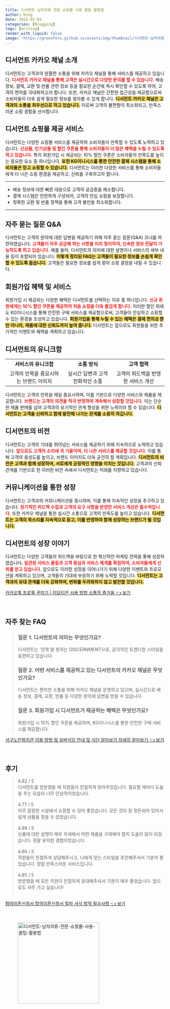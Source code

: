 ```yaml
---
title: 디서먼트 남자의류 전문 쇼핑몰 사용 꿀팁 활용법
author: bing
date: 2025-02-03
categories: [Blogging]
tags: [writing]
render_with_liquid: false
image: 'https://greenforu.github.io/assets/img/thumbnail/디서먼트-남자의류-전문-쇼핑몰-사용-꿀팁-활용법.webp'
---
```



<h2 id='디서먼트 카카오 채널 소개'>디서먼트 카카오 채널 소개</h2>

<p>디서먼트는 고객과의 원활한 소통을 위해 카카오 채널을 통해 서비스를 제공하고 있습니다. <b><span style="color: #ee2323;">디서먼트 카카오 채널을 통해 고객은 실시간으로 다양한 문의를 할 수 있습니다.</span></b> 배송 정보, 결제, 교환 및 반품 관련 정보 등을 필요한 순간에 즉시 확인할 수 있도록 하여, 고객의 편의를 극대화하고자 합니다. 또한, 카카오 채널은 간편한 접근성을 제공함으로써 소비자들이 더욱 쉽게 필요한 정보를 찾아볼 수 있게 합니다. <b><span style="background-color: #ffe066;">디서먼트 카카오 채널은 고객과의 소통을 최우선으로 하고 있습니다.</span></b> 이로써 고객의 불편함이 최소화되고, 만족스러운 쇼핑 경험을 선사합니다.</p>

<h2 id='디서먼트 쇼핑몰 제공 서비스'>디서먼트 쇼핑몰 제공 서비스</h2>

<p>디서먼트는 다양한 쇼핑몰 서비스를 제공하여 소비자들이 만족할 수 있도록 노력하고 있습니다. <b><span style="color: #ee2323;">신상품, 인기상품 및 할인 쿠폰을 통해 소비자들이 더 많은 혜택을 누릴 수 있도록 하고 있습니다.</span></b> 특히 회원가입 시 제공되는 10% 할인 쿠폰은 소비자들의 만족도를 높이는 중요한 요소 중 하나입니다. <b><span style="background-color: #ffe066;">또한 KG이니시스를 통한 안전한 결제 시스템을 통해 소비자들은 믿고 쇼핑할 수 있습니다.</span></b> 디서먼트는 이러한 다양한 서비스를 통해 소비자들에게 더 나은 쇼핑 환경을 제공하고, 신뢰를 구축하고자 합니다.</p>

<hr />

<ul>
    <li>배송 정보에 대한 빠른 대응으로 고객의 궁금증을 해소합니다.</li>
    <li>결제 시스템은 안전하게 구성되어, 고객의 안심 쇼핑을 보장합니다.</li>
    <li>정확한 교환 및 반품 정책을 통해 고객 불만을 최소화합니다.</li>
</ul>

<hr />

<h2 id='자주 묻는 질문 Q&A'>자주 묻는 질문 Q&A</h2>

<p>디서먼트는 고객의 문의에 대한 답변을 제공하기 위해 자주 묻는 질문(Q&A) 코너를 마련하였습니다. <b><span style="color: #ee2323;">고객들이 자주 궁금해 하는 사항을 미리 정리하여, 신속한 정보 전달이 가능하도록 하고 있습니다.</span></b> 예를 들어, 디서먼트의 의미에 대한 설명이나 서비스의 세부 내용 등이 포함되어 있습니다. <b><span style="background-color: #ffe066;">이렇게 정리된 FAQ는 고객들이 필요한 정보를 손쉽게 확인할 수 있도록 돕습니다.</span></b> 고객들은 필요한 정보를 쉽게 찾아 쇼핑 결정을 내릴 수 있습니다.</p>

<h2 id='회원가입 혜택 및 서비스'>회원가입 혜택 및 서비스</h2>

<p>회원가입 시 제공되는 다양한 혜택은 디서먼트를 선택하는 이유 중 하나입니다. <b><span style="color: #ee2323;">신규 회원에게는 10% 할인 쿠폰을 제공하여 처음 쇼핑을 더욱 즐겁게 합니다.</span></b> 이러한 할인 외에도 KG이니시스를 통해 안전한 구매 서비스를 제공함으로써, 고객들이 안심하고 쇼핑할 수 있는 환경을 조성하고 있습니다. <b><span style="background-color: #ffe066;">회원가입을 통해 누릴 수 있는 혜택은 결제 편의성 뿐만 아니라, 제품에 대한 신뢰도까지 높여 줍니다.</span></b> 디서먼트는 앞으로도 회원들을 위한 추가적인 이벤트와 혜택을 계획하고 있습니다.</p>

<h2 id='디서먼트의 유니크함'>디서먼트의 유니크함</h2>

<table>
    <tr>
        <td style="text-align: center; height: 17px;"><b>서비스의 유니크함</b></td>
        <td style="text-align: center; height: 17px;"><b>소통 방식</b></td>
        <td style="text-align: center; height: 17px;"><b>고객 협력</b></td>
    </tr>
    <tr>
        <td style="text-align: center; height: 17px;">고객의 안목을 중요시하는 브랜드 이미지</td>
        <td style="text-align: center; height: 17px;">실시간 답변과 고객 친화적인 소통</td>
        <td style="text-align: center; height: 17px;">고객의 피드백을 반영한 서비스 개선</td>
    </tr>
</table>

<p>디서먼트는 고객의 안목을 제일 중요시하며, 이를 기반으로 다양한 서비스와 제품을 제공합니다. <b><span style="color: #ee2323;">브랜드는 고객의 의견을 적극 반영하여 계속해서 성장할 것입니다.</span></b> 이는 단순한 제품 판매를 넘어 고객과의 유기적인 관계 형성을 위한 노력이라 할 수 있습니다. <b><span style="background-color: #ffe066;">디서먼트는 고객을 신뢰하고 함께 발전해 나가는 관계를 소중히 여깁니다.</span></b></p>

<h2 id='디서먼트의 비전'>디서먼트의 비전</h2>

<p>디서먼트는 고객의 기대를 뛰어넘는 서비스를 제공하기 위해 지속적으로 노력하고 있습니다. <b><span style="color: #ee2323;">앞으로도 고객의 소리에 귀 기울이며, 더 나은 서비스를 제공할 것입니다.</span></b> 이를 통해 고객의 충성도를 높이고, 브랜드 이미지도 더욱 굳건히 할 계획입니다. <b><span style="background-color: #ffe066;">디서먼트의 비전은 고객과 함께 성장하며, 서로에게 긍정적인 영향을 미치는 것입니다.</span></b> 고객과의 신뢰 관계를 기반으로 한 이러한 비전 속에서 디서먼트는 미래를 지향하고 있습니다.</p>

<h2 id='커뮤니케이션을 통한 성장'>커뮤니케이션을 통한 성장</h2>

<p>디서먼트는 고객과의 커뮤니케이션을 중시하며, 이를 통해 지속적인 성장을 추구하고 있습니다. <b><span style="color: #ee2323;">정기적인 피드백 수집과 고객의 요구 사항을 반영한 서비스 개선은 필수적입니다.</span></b> 또한 카카오 채널을 통한 실시간 소통으로 고객의 만족도를 높이고 있습니다. <b><span style="background-color: #ffe066;">디서먼트는 고객의 목소리를 지속적으로 듣고, 이를 반영하여 함께 성장하는 브랜드가 될 것입니다.</span></b></p>

<h2 id='디서먼트의 성장 이야기'>디서먼트의 성장 이야기</h2>

<p>디서먼트는 다양한 고객들의 피드백을 바탕으로 한 혁신적인 마케팅 전략을 통해 성장하였습니다. <b><span style="color: #ee2323;">일관된 서비스 품질과 고객 중심의 서비스 체계를 확립하여, 소비자들에게 신뢰를 얻고 있습니다.</span></b> 앞으로도 이러한 성장을 이어나가기 위해 다양한 이벤트와 프로모션을 계획하고 있으며, 고객들의 기대에 부응하기 위해 노력할 것입니다. <b><span style="background-color: #ffe066;">디서먼트는 고객과의 유대 관계를 더욱 강화하며, 변화를 두려워하지 않고 발전할 것입니다.</span></b></p>


<p><a class="click-button" title="카카오톡 프로필 꾸미기 | 이모티콘 사용 방법 소통의 즐거움" href="https://greenforu.github.io/posts/%EC%B9%B4%EC%B9%B4%EC%98%A4%ED%86%A1-%ED%94%84%EB%A1%9C%ED%95%84-%EA%BE%B8%EB%AF%B8%EA%B8%B0-%EC%9D%B4%EB%AA%A8%ED%8B%B0%EC%BD%98-%EC%82%AC%EC%9A%A9-%EB%B0%A9%EB%B2%95-%EC%86%8C%ED%86%B5%EC%9D%98-%EC%A6%90%EA%B1%B0%EC%9B%80/" rel="dofollow">카카오톡 프로필 꾸미기 | 이모티콘 사용 방법 소통의 즐거움 👈 보기</a></p><br>
<h2 id='자주_찾는_FAQ'>자주 찾는 FAQ</h2>
<div itemscope="" itemtype="https://schema.org/FAQPage"> 
<blockquote> 
<div itemscope="" itemprop="mainEntity" itemtype="https://schema.org/Question"> 
<h3 itemprop="name">질문 1. 디서먼트의 의미는 무엇인가요?</h3> 
<div itemscope="" itemprop="acceptedAnswer" itemtype="https://schema.org/Answer"> 
<span itemprop="text"> 
<p>디서먼트는 '안목'을 뜻하는 DISCERNMENT으로, 감각적인 트렌디한 스타일을 표현하고 있습니다.</p> 
</span> 
</div> 
</div> 
<div itemscope="" itemprop="mainEntity" itemtype="https://schema.org/Question"> 
<h3 itemprop="name">질문 2. 어떤 서비스를 제공하고 있는 디서먼트의 카카오 채널은 무엇인가요?</h3> 
<div itemscope="" itemprop="acceptedAnswer" itemtype="https://schema.org/Answer"> 
<span itemprop="text"> 
<p>디서먼트는 편리한 소통을 위해 카카오 채널을 운영하고 있으며, 실시간으로 배송 정보, 결제, 교환, 반품 등 다양한 문의에 답변을 받을 수 있습니다.</p> 
</span> 
</div> 
</div> 
<div itemscope="" itemprop="mainEntity" itemtype="https://schema.org/Question"> 
<h3 itemprop="name">질문 3. 회원가입 시 디서먼트가 제공하는 혜택은 무엇인가요?</h3> 
<div itemscope="" itemprop="acceptedAnswer" itemtype="https://schema.org/Answer"> 
<span itemprop="text"> 
<p>회원가입 시 10% 할인 쿠폰을 제공하며, KG이니시스를 통한 안전한 구매 서비스를 제공합니다.</p> 
</span> 
</div> 
</div> 
</blockquote> 
</div>
<p><a class="click-button" title="서구노인복지관 이용 방법 및 실버식당 안내 및 식단 알아보기 자세히 알아보기" href="https://greenforu.github.io/posts/%EC%84%9C%EA%B5%AC%EB%85%B8%EC%9D%B8%EB%B3%B5%EC%A7%80%EA%B4%80-%EC%9D%B4%EC%9A%A9-%EB%B0%A9%EB%B2%95-%EB%B0%8F-%EC%8B%A4%EB%B2%84%EC%8B%9D%EB%8B%B9-%EC%95%88%EB%82%B4-%EB%B0%8F-%EC%8B%9D%EB%8B%A8-%EC%95%8C%EC%95%84%EB%B3%B4%EA%B8%B0-%EC%9E%90%EC%84%B8%ED%9E%88-%EC%95%8C%EC%95%84%EB%B3%B4%EA%B8%B0/" rel="dofollow">서구노인복지관 이용 방법 및 실버식당 안내 및 식단 알아보기 자세히 알아보기 👈 보기</a></p><br>
<h2 id='후기'>후기</h2>
<div itemscope itemtype="https://schema.org/Product">
  <blockquote>
  <div itemprop="review" itemscope itemtype="https://schema.org/Review">
      <div itemprop="reviewRating" itemscope itemtype="https://schema.org/Rating"> <span itemprop="ratingValue">4.82</span> / <span itemprop="bestRating">5</span> </div>
      <span itemprop="reviewBody">디서먼트를 방문했을 때 직원들이 친절하게 맞아주었습니다. 필요할 때마다 도움을 주는 모습이 너무 인상적이었습니다.</span>
  </div>
  <br>
  <div itemprop="review" itemscope itemtype="https://schema.org/Review">
      <div itemprop="reviewRating" itemscope itemtype="https://schema.org/Rating"> <span itemprop="ratingValue">4.77</span> / <span itemprop="bestRating">5</span> </div>
      <span itemprop="reviewBody">아주 깔끔한 시설에서 쇼핑할 수 있어 좋았습니다. 모든 것이 잘 정돈되어 있어서 쉽게 상품을 찾을 수 있었습니다.</span>
  </div>
  <br>
  <div itemprop="review" itemscope itemtype="https://schema.org/Review">
      <div itemprop="reviewRating" itemscope itemtype="https://schema.org/Rating"> <span itemprop="ratingValue">4.88</span> / <span itemprop="bestRating">5</span> </div>
      <span itemprop="reviewBody">상품에 대한 설명이 매우 자세해서 어떤 제품을 구매해야 할지 도움이 많이 되었습니다. 정말 유익한 경험이었습니다.</span>
  </div>
  <br>
  <div itemprop="review" itemscope itemtype="https://schema.org/Review">
      <div itemprop="reviewRating" itemscope itemtype="https://schema.org/Rating"> <span itemprop="ratingValue">4.86</span> / <span itemprop="bestRating">5</span> </div>
      <span itemprop="reviewBody">직원들이 친절하게 상담해주시고, 나에게 맞는 스타일을 추천해주셔서 기분이 좋았습니다. 정말 만족스러운 서비스입니다.</span>
  </div>
  <br>
  <div itemprop="review" itemscope itemtype="https://schema.org/Review">
      <div itemprop="reviewRating" itemscope itemtype="https://schema.org/Rating"> <span itemprop="ratingValue">4.85</span> / <span itemprop="bestRating">5</span> </div>
      <span itemprop="reviewBody">방문했을 때 모든 직원이 친절하게 응대해주셔서 기분이 매우 좋았습니다. 앞으로도 자주 가고 싶습니다!</span>
  </div>
  <br>
  </blockquote>
</div>
<p><a class="click-button" title="협의이혼신청서 합의이혼신청서 절차 서식 법적 필수사항" href="https://greenforu.github.io/posts/%ED%98%91%EC%9D%98%EC%9D%B4%ED%98%BC%EC%8B%A0%EC%B2%AD%EC%84%9C-%ED%95%A9%EC%9D%98%EC%9D%B4%ED%98%BC%EC%8B%A0%EC%B2%AD%EC%84%9C-%EC%A0%88%EC%B0%A8-%EC%84%9C%EC%8B%9D-%EB%B2%95%EC%A0%81-%ED%95%84%EC%88%98%EC%82%AC%ED%95%AD/" rel="dofollow">협의이혼신청서 합의이혼신청서 절차 서식 법적 필수사항 👈 보기</a></p><br>
<figure class="image"><img src="https://greenforu.github.io/assets/img/thumbnail/디서먼트-남자의류-전문-쇼핑몰-사용-꿀팁-활용법.webp" alt="디서먼트-남자의류-전문-쇼핑몰-사용-꿀팁-활용법" width="256" height="256"></figure>
